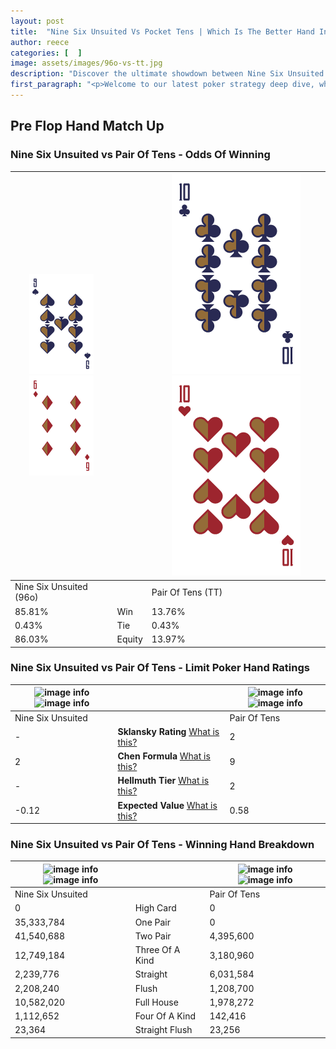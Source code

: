 ```yaml
---
layout: post
title:  "Nine Six Unsuited Vs Pocket Tens | Which Is The Better Hand In Poker? A Complete Guide"
author: reece
categories: [  ]
image: assets/images/96o-vs-tt.jpg
description: "Discover the ultimate showdown between Nine Six Unsuited and Pair Of Tens in poker! Uncover the odds, strategies, and scenarios where one hand triumphs over the other. Get ready to up your poker game with this thrilling analysis."
first_paragraph: "<p>Welcome to our latest poker strategy deep dive, where we're pitting two distinct hands against each other in a high-stakes showdown: Nine Six Unsuited vs Pair Of Tens.</p><p>In the dynamic world of poker, every decision counts, and knowing which hand holds the upper hand is key to your success at the table.</p><p>In this article, we'll dissect these two hands, explore the scenarios where one dominates the other, and equip you with the knowledge to make strategic choices that can tip the odds in your favor.</p><p>Get ready to unravel the intriguing dynamics of these poker hands and elevate your game to new heights.</p>"
---
```




[comment]: # (sp0)

## Pre Flop Hand Match Up

<div class="table hand-ratings" markdown="1"> 



### Nine Six Unsuited vs Pair Of Tens - Odds Of Winning


    
| ![image info](assets/images/hand1/9.png) ![image info](assets/images/hand1/6o.png) |  | ![image info](assets/images/hand2/T.png) ![image info](assets/images/hand2/To.png) |
| -------- | -------- | -------- |
| Nine Six Unsuited (96o) |  | Pair Of Tens (TT) |
| 85.81% | Win | 13.76% |
| 0.43% | Tie | 0.43% |
| 86.03% | Equity | 13.97% |




[comment]: # (sp1)



### Nine Six Unsuited vs Pair Of Tens - Limit Poker Hand Ratings


    
| ![image info](https://www.riverpairs.com/assets/images/hand1/9.png) ![image info](https://www.riverpairs.com/assets/images/hand1/6o.png) |  | ![image info](https://www.riverpairs.com/assets/images/hand2/T.png) ![image info](https://www.riverpairs.com/assets/images/hand2/To.png) |
| -------- | -------- | -------- |
| Nine Six Unsuited |  | Pair Of Tens |
| - | **Sklansky Rating** [What is this?](/sklansky-rating-explained) | 2 |
| 2 | **Chen Formula** [What is this?](/chen-formula-explained) | 9 |
| - | **Hellmuth Tier** [What is this?](/Hellmuth-tier-explained) | 2 |
| -0.12 | **Expected Value** [What is this?](/expected-value-explained) | 0.58 |




[comment]: # (sp2)



### Nine Six Unsuited vs Pair Of Tens - Winning Hand Breakdown


    
| ![image info](https://www.riverpairs.com/assets/images/hand1/9.png) ![image info](https://www.riverpairs.com/assets/images/hand1/6o.png) |  | ![image info](https://www.riverpairs.com/assets/images/hand2/T.png) ![image info](https://www.riverpairs.com/assets/images/hand2/To.png) |
| -------- | -------- | -------- |
| Nine Six Unsuited |  | Pair Of Tens |
| 0 | High Card | 0 |
| 35,333,784 | One Pair | 0 |
| 41,540,688 | Two Pair | 4,395,600 |
| 12,749,184 | Three Of A Kind | 3,180,960 |
| 2,239,776 | Straight | 6,031,584 |
| 2,208,240 | Flush | 1,208,700 |
| 10,582,020 | Full House | 1,978,272 |
| 1,112,652 | Four Of A Kind | 142,416 |
| 23,364 | Straight Flush | 23,256 |




[comment]: # (sp3)



</div>

[comment]: # (sp4)



[comment]: # (sp5)

